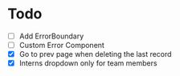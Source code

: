 # Todo

- [ ] Add ErrorBoundary
- [ ] Custom Error Component
- [x] Go to prev page when deleting the last record
- [x] Interns dropdown only for team members